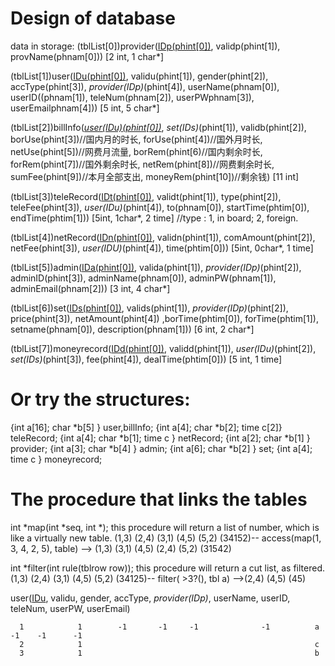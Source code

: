    # Design of database
data in storage:
(tblList[0])provider(<u>IDp(phint[0])</u>, validp(phint[1]), provName(phnam[0])) [2 int, 1 char*]

(tblList[1])user(<u>IDu(phint[0])</u>, validu(phint[1]), gender(phint[2]), accType(phint[3]), *provider(IDp)*(phint[4]), userName(phnam[0]), userID((phnam[1]), teleNum(phnam[2]), userPWphnam[3]), userEmailphnam[4])) [5 int, 5 char*]

(tblList[2])billInfo(*<u>user(IDu)(phint[0])</u>*, *set(IDs)*(phint[1]), validb(phint[2]), borUse(phint[3])//国内月的时长, forUse(phint[4])//国外月时长, netUse(phint[5])//网费月流量, borRem(phint[6)//国内剩余时长, forRem(phint[7])//国外剩余时长, netRem(phint[8])//网费剩余时长, sumFee(phint[9])//本月全部支出, moneyRem(phint[10])//剩余钱) [11 int]

(tblList[3])teleRecord(<u>IDt(phint[0])</u>, validt(phint[1]), type(phint[2]), teleFee(phint[3]), *user(IDu)*(phint[4]), to(phnam[0]), startTime(phtim[0]), endTime(phtim[1])) [5int, 1char*, 2 time]
//type : 1, in board; 2, foreign.

(tblList[4])netRecord(<u>IDn(phint[0])</u>, validn(phint[1]), comAmount(phint[2]), netFee(phint[3]), *user(IDU)*(phint[4]), time(phtim[0])) [5int, 0char*, 1 time]

(tblList[5])admin(<u>IDa(phint[0])</u>, valida(phint[1]), *provider(IDp)*(phint[2]), adminID(phint[3]), adminName(phnam[0]), adminPW(phnam[1]), adminEmail(phnam[2])) [3 int, 4 char*]

(tblList[6])set(<u>IDs(phint[0])</u>, valids(phint[1]), *provider(IDp)*(phint[2]), price(phint[3]), netAmount(phint[4]) ,borTime(phtim[0]), forTime(phtim[1]), setname(phnam[0]), description(phnam[1])) [6 int, 2 char*]

(tblList[7])moneyrecord(<u>IDd(phint[0])</u>, validd(phint[1]), *user(IDu)*(phint[2]), *set(IDs)*(phint[3]), fee(phint[4]), dealTime(phtim[0])) [5 int, 1 time]

# Or try the structures:
{int a[16]; char *b[5]           } user,billInfo;
{int a[4];  char *b[2]; time c[2]} teleRecord;
{int a[4];  char *b[1]; time c   } netRecord;
{int a[2];  char *b[1]           } provider;
{int a[3];  char *b[4]           } admin;
{int a[6];  char *b[2]           } set;
{int a[4];              time c   } moneyrecord;

# The procedure that links the tables
int *map(int *seq, int *);
this procedure will return a list of number, which is like a virtually new table.
(1,3) (2,4) (3,1) (4,5) (5,2) (34152)-- access(map(1, 3, 4, 2, 5), table) --> (1,3) (3,1) (4,5) (2,4) (5,2) (31542)

int *filter(int rule(tblrow row));
this procedure will return a cut list, as filtered.
(1,3) (2,4) (3,1) (4,5) (5,2) (34125)-- filter( >3?(), tbl a) -->(2,4) (4,5) (45)

user(<u>IDu</u>, validu, gender, accType, *provider(IDp)*, userName, userID, teleNum, userPW, userEmail)

      1            1        -1       -1     -1              -1          a         -1    -1      -1
      2            1                                                    c
      3            1                                                    b

